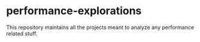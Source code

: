 # performance-explorations

This repository maintains all the projects meant to analyze any performance related stuff.
